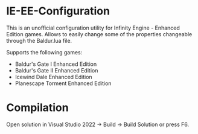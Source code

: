 # IE-EE-Configuration

This is an unofficial configuration utility for Infinity Engine - Enhanced Edition games. Allows to easily change some of the properties changeable through the Baldur.lua file.

Supports the following games:

* Baldur's Gate I Enhanced Edition
* Baldur's Gate II Enhanced Edition
* Icewind Dale Enhanced Edition
* Planescape Torment Enhanced Edition

# Compilation

Open solution in Visual Studio 2022 -> Build -> Build Solution or press F6.
